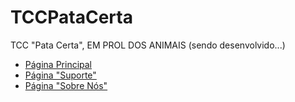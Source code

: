 # TCCPataCerta
TCC "Pata Certa", EM PROL DOS ANIMAIS (sendo desenvolvido...)

<ul>
    <li><a href="https://joaoofontenelle.github.io/TCCPataCerta/index.html" target="_blank">Página Principal</a></li>
    <li><a href="https://joaoofontenelle.github.io/TCCPataCerta/suporte.html" target="_blank">Página "Suporte"</a></li>
    <li><a href="https://joaoofontenelle.github.io/TCCPataCerta/sobrenos.html" target="_blank">Página "Sobre Nós"</a></li>
</ul>
